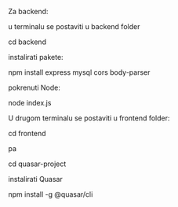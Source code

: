 Za backend:

u terminalu se postaviti u backend folder

cd backend

instalirati pakete:

npm install express mysql cors body-parser

pokrenuti Node:

node index.js

 

U drugom terminalu se postaviti u frontend folder:

cd frontend

pa 

cd quasar-project

instalirati Quasar

npm install -g @quasar/cli
